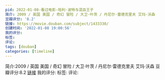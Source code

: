 ```yaml
---
pid: 2022-01-08-看过电影-哈利·波特与混血王子
简介: 2009 / 英国 美国 / 奇幻 冒险 / 大卫·叶茨 / 丹尼尔·雷德克里夫 艾玛·沃森
豆瓣评分: '8.2'
链接: https://movie.douban.com/subject/1433330/
创建时间: '2022-01-08 19:00:56'
我的评分:
标签:
评论:
tags: [douban]
categories: [timeline]
---
```

简介:2009 / 英国 美国 / 奇幻 冒险 / 大卫·叶茨 / 丹尼尔·雷德克里夫 艾玛·沃森
豆瓣评分:8.2
[链接](https://movie.douban.com/subject/1433330/)
我的评分:
标签:
评论:
